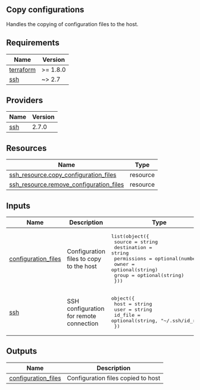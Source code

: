 <!-- BEGIN_TF_DOCS -->
## Copy configurations

Handles the copying of configuration files to the host.

## Requirements

| Name | Version |
|------|---------|
| <a name="requirement_terraform"></a> [terraform](#requirement\_terraform) | >= 1.8.0 |
| <a name="requirement_ssh"></a> [ssh](#requirement\_ssh) | ~> 2.7 |

## Providers

| Name | Version |
|------|---------|
| <a name="provider_ssh"></a> [ssh](#provider\_ssh) | 2.7.0 |

## Resources

| Name | Type |
|------|------|
| [ssh_resource.copy_configuration_files](https://registry.terraform.io/providers/loafoe/ssh/latest/docs/resources/resource) | resource |
| [ssh_resource.remove_configuration_files](https://registry.terraform.io/providers/loafoe/ssh/latest/docs/resources/resource) | resource |

## Inputs

| Name | Description | Type | Default | Required |
|------|-------------|------|---------|:--------:|
| <a name="input_configuration_files"></a> [configuration\_files](#input\_configuration\_files) | Configuration files to copy to the host | <pre>list(object({<br/>    source      = string<br/>    destination = string<br/>    permissions = optional(number)<br/>    owner       = optional(string)<br/>    group       = optional(string)<br/>  }))</pre> | n/a | yes |
| <a name="input_ssh"></a> [ssh](#input\_ssh) | SSH configuration for remote connection | <pre>object({<br/>    host    = string<br/>    user    = string<br/>    id_file = optional(string, "~/.ssh/id_rsa")<br/>  })</pre> | n/a | yes |

## Outputs

| Name | Description |
|------|-------------|
| <a name="output_configuration_files"></a> [configuration\_files](#output\_configuration\_files) | Configuration files copied to host |
<!-- END_TF_DOCS -->